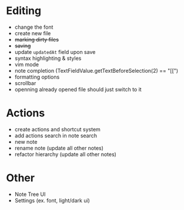 

# Editing
- change the font
- create new file
- ~~marking dirty files~~
- ~~saving~~ 
- update `updatedAt` field upon save
- syntax highlighting & styles
- vim mode
- note completion (TextFieldValue.getTextBeforeSelection(2) == "[[")
- formatting options
- scrollbar
- openning already opened file should just switch to it

# Actions
- create actions and shortcut system
- add actions search in note search
- new note
- rename note (update all other notes)
- refactor hierarchy (update all other notes)

# Other
- Note Tree UI
- Settings (ex. font, light/dark ui)